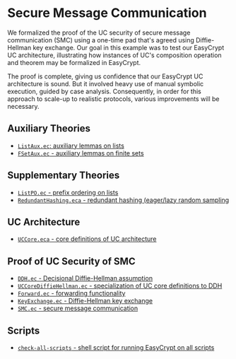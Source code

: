 Secure Message Communication
====================================================================

We formalized the proof of the UC security of secure message
communication (SMC) using a one-time pad that's agreed using
Diffie-Hellman key exchange. Our goal in this example was to test our
EasyCrypt UC architecture, illustrating how instances of UC's
composition operation and theorem may be formalized in EasyCrypt.

The proof is complete, giving us confidence that our EasyCrypt UC
architecture is sound. But it involved heavy use of manual symbolic
execution, guided by case analysis. Consequently, in order for this
approach to scale-up to realistic protocols, various improvements will
be necessary.



Auxiliary Theories
--------------------------------------------------------------------

* [`ListAux.ec`: auxiliary lemmas on lists](ListAux.ec)
* [`FSetAux.ec` - auxiliary lemmas on finite sets](FSetAux.ec)

Supplementary Theories
--------------------------------------------------------------------

* [`ListPO.ec` - prefix ordering on lists](ListPO.ec)
* [`RedundantHashing.eca` - redundant hashing (eager/lazy random
   sampling](RedundantHashing.eca)

UC Architecture
--------------------------------------------------------------------
* [`UCCore.eca` - core definitions of UC architecture](UCCore.eca)

Proof of UC Security of SMC
--------------------------------------------------------------------

* [`DDH.ec` - Decisional Diffie-Hellman assumption](DDH.ec)
* [`UCCoreDiffieHellman.ec` - specialization of UC core definitions
   to DDH](UCCoreDiffieHellman.ec)
* [`Forward.ec` - forwarding functionality](Forward.ec)
* [`KeyExchange.ec` - Diffie-Hellman key exchange](KeyExchange.ec)
* [`SMC.ec` - secure message communication](SMC.ec)

Scripts
--------------------------------------------------------------------

* [`check-all-scripts` - shell script for running EasyCrypt on
   all scripts](check-all-scripts)
